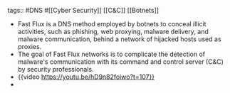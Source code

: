 tags:: #DNS #[[Cyber Security]] [[C&C]] [[Botnets]]

- Fast Flux is a DNS method employed by botnets to conceal illicit activities, such as phishing, web proxying, malware delivery, and malware communication, behind a network of hijacked hosts used as proxies.
- The goal of Fast Flux networks is to complicate the detection of malware's communication with its command and control server (C&C) by security professionals.
- {{video https://youtu.be/hD9n82foiwo?t=107}}
-